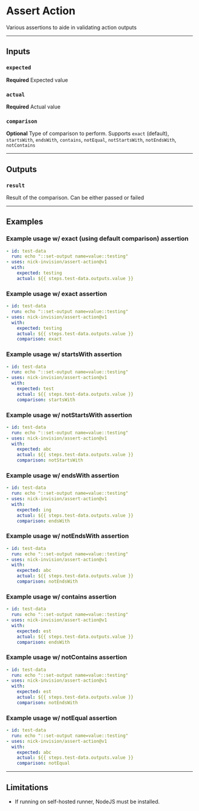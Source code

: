 # Assert Action

Various assertions to aide in validating action outputs

---

## **Inputs**

### **`expected`**

**Required** Expected value

### **`actual`**

**Required** Actual value

### **`comparison`**

**Optional** Type of comparison to perform. Supports `exact` (default), `startsWith`, `endsWith`, `contains`, `notEqual`, `notStartsWith`, `notEndsWith`, `notContains`

---

## **Outputs**

### **`result`**

Result of the comparison. Can be either passed or failed

---

## **Examples**

### Example usage w/ exact (using default comparison) assertion

```yaml
- id: test-data
  run: echo "::set-output name=value::testing"
- uses: nick-invision/assert-action@v1
  with:
    expected: testing
    actual: ${{ steps.test-data.outputs.value }}
```

### Example usage w/ exact assertion

```yaml
- id: test-data
  run: echo "::set-output name=value::testing"
- uses: nick-invision/assert-action@v1
  with:
    expected: testing
    actual: ${{ steps.test-data.outputs.value }}
    comparison: exact
```

### Example usage w/ startsWith assertion

```yaml
- id: test-data
  run: echo "::set-output name=value::testing"
- uses: nick-invision/assert-action@v1
  with:
    expected: test
    actual: ${{ steps.test-data.outputs.value }}
    comparison: startsWith
```

### Example usage w/ notStartsWith assertion

```yaml
- id: test-data
  run: echo "::set-output name=value::testing"
- uses: nick-invision/assert-action@v1
  with:
    expected: abc
    actual: ${{ steps.test-data.outputs.value }}
    comparison: notStartsWith
```

### Example usage w/ endsWith assertion

```yaml
- id: test-data
  run: echo "::set-output name=value::testing"
- uses: nick-invision/assert-action@v1
  with:
    expected: ing
    actual: ${{ steps.test-data.outputs.value }}
    comparison: endsWith
```

### Example usage w/ notEndsWith assertion

```yaml
- id: test-data
  run: echo "::set-output name=value::testing"
- uses: nick-invision/assert-action@v1
  with:
    expected: abc
    actual: ${{ steps.test-data.outputs.value }}
    comparison: notEndsWith
```

### Example usage w/ contains assertion

```yaml
- id: test-data
  run: echo "::set-output name=value::testing"
- uses: nick-invision/assert-action@v1
  with:
    expected: est
    actual: ${{ steps.test-data.outputs.value }}
    comparison: endsWith
```

### Example usage w/ notContains assertion

```yaml
- id: test-data
  run: echo "::set-output name=value::testing"
- uses: nick-invision/assert-action@v1
  with:
    expected: est
    actual: ${{ steps.test-data.outputs.value }}
    comparison: notEndsWith
```

### Example usage w/ notEqual assertion

```yaml
- id: test-data
  run: echo "::set-output name=value::testing"
- uses: nick-invision/assert-action@v1
  with:
    expected: abc
    actual: ${{ steps.test-data.outputs.value }}
    comparison: notEqual
```

---

## **Limitations**

- If running on self-hosted runner, NodeJS must be installed.
